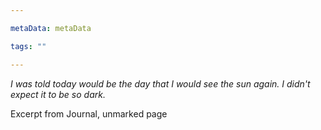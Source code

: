 ```yaml
---

metaData: metaData

tags: ""

---
```


*I was told today would be the day that I would see the sun again. I didn't expect it to be so dark.*

Excerpt from Journal, unmarked page